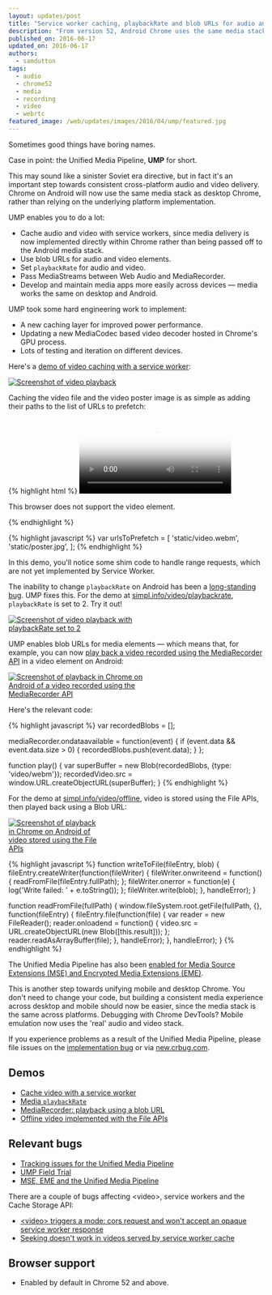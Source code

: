 ```yaml
---
layout: updates/post
title: "Service worker caching, playbackRate and blob URLs for audio and video on Chrome for Android"
description: "From version 52, Android Chrome uses the same media stack as desktop Chrome, rather than relying on the underlying platform implementation. This enables service worker media caching, variable playback rates, blob URLs on Android, MediaStream passing between APIs, and easier cross-platform debugging."
published_on: 2016-06-17
updated_on: 2016-06-17
authors:
  - samdutton
tags:
  - audio
  - chrome52
  - media
  - recording
  - video
  - webrtc
featured_image: /web/updates/images/2016/04/ump/featured.jpg
---
```


<style>
.screenshot-landscape {
 max-width: 60%;
}
.screenshot-portrait {
 max-width: 35%;
}
@media screen and (max-width: 500px) {
  img.screenshot {
    max-width: 100%;
  }
}
</style>

<p class="intro">Sometimes good things have boring names.</p>

Case in point: the Unified Media Pipeline, **UMP** for short.

This may sound like a sinister Soviet era directive, but in fact it's an important step towards consistent cross-platform audio and video delivery. Chrome on Android will now use the same media stack as desktop Chrome, rather than relying on the underlying platform implementation.

UMP enables you to do a lot:

* Cache audio and video with service workers, since media delivery is now implemented directly within Chrome rather than being passed off to the Android media stack.
* Use blob URLs for audio and video elements.
* Set `playbackRate` for audio and video.
* Pass MediaStreams between Web Audio and MediaRecorder.
* Develop and maintain media apps more easily across devices — media works the same on desktop and Android.

UMP took some hard engineering work to implement:

* A new caching layer for improved power performance.
* Updating a new MediaCodec based video decoder hosted in Chrome's GPU process.
* Lots of testing and iteration on different devices.

Here's a <a href="https://googlechrome.github.io/samples/service-worker/prefetch-video/index.html">demo of video caching with a service worker</a>:

<a href="https://googlechrome.github.io/samples/service-worker/prefetch-video/index.html"><img class="screenshot-landscape" src="/web/updates/images/2016/04/ump/screenshot-sw.jpg" alt="Screenshot of video playback"></a>

Caching the video file and the video poster image is as simple as adding their paths to the list of URLs to prefetch:

{% highlight html %}
<video controls  poster="static/poster.jpg">
  <source src="static/video.webm" type="video/webm" />
  <p>This browser does not support the video element.</p>
</video>
{% endhighlight %}

{% highlight javascript %}
 var urlsToPrefetch = [
    'static/video.webm', 'static/poster.jpg',
  ];
{% endhighlight %}

In this demo, you'll notice some shim code to handle range requests, which are not yet implemented by Service Worker.

The inability to change `playbackRate` on Android has been a [long-standing bug](https://bugs.chromium.org/p/chromium/issues/detail?id=263654). UMP fixes this. For the demo at <a href="https://simpl.info/video/playbackrate">simpl.info/video/playbackrate</a>, `playbackRate` is set to 2. Try it out!

<a href="https://simpl.info/video/playbackrate"><img class="screenshot-landscape" src="/web/updates/images/2016/04/ump/screenshot-rate.jpg" alt="Screenshot of video playback with playbackRate set to 2"></a>

UMP enables blob URLs for media elements — which means that, for example, you can now <a href="https://webrtc.github.io/samples/src/content/getusermedia/record/" title="MediRecorder demo">play back a video recorded using the MediaRecorder API</a> in a video element on Android:

<a href="https://webrtc.github.io/samples/src/content/getusermedia/record/"><img class="screenshot-landscape" src="/web/updates/images/2016/04/ump/screenshot-mr.jpg" alt="Screenshot of playback in Chrome on Android of a video recorded using the MediaRecorder API"></a>

Here's the relevant code:

{% highlight javascript %}
var recordedBlobs = [];

mediaRecorder.ondataavailable = function(event) {
  if (event.data && event.data.size > 0) {
    recordedBlobs.push(event.data);
  }
};

function play() {
  var superBuffer = new Blob(recordedBlobs, {type: 'video/webm'});
  recordedVideo.src = window.URL.createObjectURL(superBuffer);
}
{% endhighlight %}

For the demo at <a href="https://simpl.info/video/offline" title="Offline video using the File APIs">simpl.info/video/offline</a>, video is stored using the File APIs, then played back using a Blob URL:

<a href="https://simpl.info/video/offline"><img class="screenshot-portrait" src="/web/updates/images/2016/04/ump/screenshot-file.jpg" alt="Screenshot of playback in Chrome on Android of video stored using the File APIs"></a>

{% highlight javascript %}
function writeToFile(fileEntry, blob) {
  fileEntry.createWriter(function(fileWriter) {
    fileWriter.onwriteend = function() {
      readFromFile(fileEntry.fullPath);
    };
    fileWriter.onerror = function(e) {
      log('Write failed: ' + e.toString());
    };
    fileWriter.write(blob);
  }, handleError);
}

function readFromFile(fullPath) {
  window.fileSystem.root.getFile(fullPath, {}, function(fileEntry) {
    fileEntry.file(function(file) {
      var reader = new FileReader();
      reader.onloadend = function() {
        video.src = URL.createObjectURL(new Blob([this.result]));
      };
      reader.readAsArrayBuffer(file);
    }, handleError);
  }, handleError);
}
{% endhighlight %}

The Unified Media Pipeline has also been [enabled for Media Source Extensions (MSE) and Encrypted Media Extensions (EME)](https://groups.google.com/a/chromium.org/forum/#!topic/chromium-reviews/Qi4dLcKjcCM).

This is another step towards unifying mobile and desktop Chrome. You don't need to change your code, but building a consistent media experience across desktop and mobile should now be easier, since the media stack is the same across platforms. Debugging with Chrome DevTools? Mobile emulation now uses the 'real' audio and video stack.

If you experience problems as a result of the Unified Media Pipeline, please file issues on the [implementation bug](https://groups.google.com/a/chromium.org/forum/#!topic/chromium-reviews/Qi4dLcKjcCM) or via [new.crbug.com](https://new.crbug.com).

## Demos

* <a href="https://googlechrome.github.io/samples/service-worker/prefetch-video/index.html">Cache video with a service worker</a>
* <a href="https://simpl.info/video/playbackrate">Media `playbackRate`</a>
* <a href="https://simpl.info/mediarecorder">MediaRecorder: playback using a blob URL</a>
* <a href="https://simpl.info/video/offline">Offline video implemented with the File APIs</a>

## Relevant bugs

* [Tracking issues for the Unified Media Pipeline](https://bugs.chromium.org/p/chromium/issues/detail?id=507834)
* [UMP Field Trial](https://groups.google.com/a/chromium.org/forum/#!topic/chromium-reviews/okUkrNc0z6w)
* [MSE, EME and the Unified Media Pipeline](https://groups.google.com/a/chromium.org/forum/#!topic/chromium-reviews/Qi4dLcKjcCM)

There are a couple of bugs affecting &lt;video&gt;, service workers and the Cache Storage API:

* [&lt;video&gt; triggers a mode: cors request and won't accept an opaque service worker response](https://bugs.chromium.org/p/chromium/issues/detail?id=546076)
* [Seeking doesn't work in videos served by service worker cache](https://bugs.chromium.org/p/chromium/issues/detail?id=575357)


## Browser support

* Enabled by default in Chrome 52 and above.

